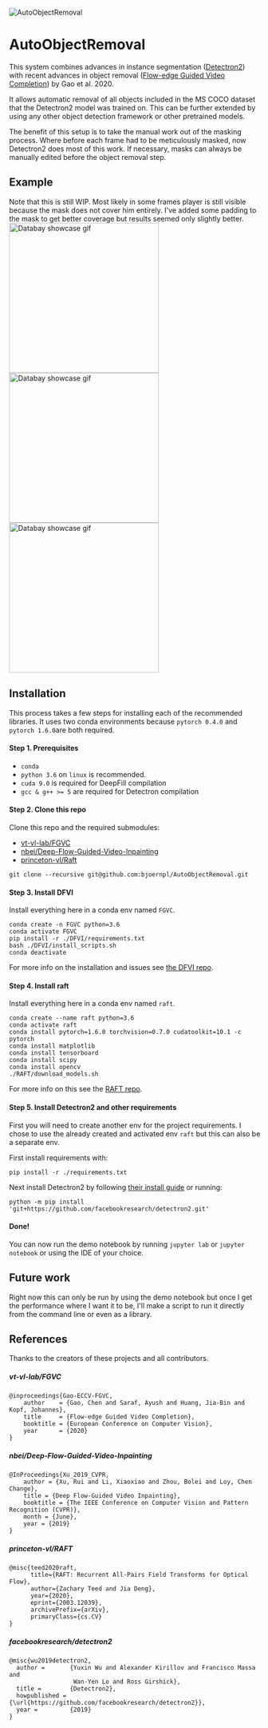 ![AutoObjectRemoval](https://socialify.git.ci/bjoernpl/AutoObjectRemoval/image?description=1&font=Inter&language=1&owner=1&pattern=Brick%20Wall&theme=Dark)
# AutoObjectRemoval

This system combines advances in instance segmentation ([Detectron2](https://github.com/facebookresearch/detectron2))
with recent advances in object removal ([Flow-edge Guided Video Completion](https://github.com/vt-vl-lab/FGVC))
by Gao et al. 2020.

It allows automatic removal of all objects included in the MS COCO dataset that the Detectron2 model was trained on.
This can be further extended by using any other object detection framework or other pretrained models. 

The benefit of this setup is to take the manual work out of the masking process. Where before each frame had to be 
meticulously masked, now Detectron2 does most of this work. If necessary, masks can always be manually edited before 
the object removal step.

## Example
Note that this is still WIP. Most likely in some frames player is still visible because the mask does not cover him entirely. I've added some
padding to the mask to get better coverage but results seemed only slightly better.        
<img src="https://github.com/bjoernpl/gifs/raw/main/original.gif" alt="Databay showcase gif" title="Databay showcase gif" width="300"/>
<img src="https://github.com/bjoernpl/gifs/raw/main/masks.gif" alt="Databay showcase gif" title="Databay showcase gif" width="300"/>
<img src="https://github.com/bjoernpl/gifs/raw/main/removed.gif" alt="Databay showcase gif" title="Databay showcase gif" width="300"/>

## Installation
This process takes a few steps for installing each of the recommended libraries. It uses two conda environments
because ``pytorch 0.4.0`` and ``pytorch 1.6.0``are both required.
#### Step 1. Prerequisites
- ``conda``
- ``python 3.6`` on `linux` is recommended.
- ``cuda 9.0`` is required for DeepFill compilation
- ``gcc & g++ >= 5`` are required for Detectron compilation
#### Step 2. Clone this repo
Clone this repo and the required submodules:
- [vt-vl-lab/FGVC](https://github.com/vt-vl-lab/FGVC)
- [nbei/Deep-Flow-Guided-Video-Inpainting](https://github.com/nbei/Deep-Flow-Guided-Video-Inpainting)
- [princeton-vl/Raft](https://github.com/princeton-vl/RAFT)

```
git clone --recursive git@github.com:bjoernpl/AutoObjectRemoval.git
```

#### Step 3. Install DFVI
Install everything here in a conda env named ``FGVC``.
```
conda create -n FGVC python=3.6
conda activate FGVC 
pip install -r ./DFVI/requirements.txt
bash ./DFVI/install_scripts.sh
conda deactivate
```
For more info on the installation and issues see 
[the DFVI repo](https://github.com/nbei/Deep-Flow-Guided-Video-Inpainting#install--requirements).
#### Step 4. Install raft
Install everything here in a conda env named ``raft``.
```
conda create --name raft python=3.6
conda activate raft
conda install pytorch=1.6.0 torchvision=0.7.0 cudatoolkit=10.1 -c pytorch
conda install matplotlib
conda install tensorboard
conda install scipy
conda install opencv
./RAFT/download_models.sh
```
For more info on this see the [RAFT repo](https://github.com/princeton-vl/RAFT#requirements).

#### Step 5. Install Detectron2 and other requirements
First you will need to create another env for the project requirements. I chose to use the already created
and activated env ``raft`` but this can also be a separate env.

First install requirements with:
```
pip install -r ./requirements.txt
```
Next install Detectron2 by following 
[their install guide](https://github.com/facebookresearch/detectron2/blob/master/INSTALL.md) or running:
```
python -m pip install 'git+https://github.com/facebookresearch/detectron2.git'
```

#### Done!
You can now run the demo notebook by running ``jupyter lab`` or `jupyter notebook` or using the IDE of your choice.

## Future work
Right now this can only be run by using the demo notebook but once I get the performance where I want it to be,
I'll make a script to run it directly from the command line or even as a library.

## References
Thanks to the creators of these projects and all contributors.


##### vt-vl-lab/FGVC
```
@inproceedings{Gao-ECCV-FGVC,
    author    = {Gao, Chen and Saraf, Ayush and Huang, Jia-Bin and Kopf, Johannes},
    title     = {Flow-edge Guided Video Completion},
    booktitle = {European Conference on Computer Vision},
    year      = {2020}
}
```
##### nbei/Deep-Flow-Guided-Video-Inpainting
```
@InProceedings{Xu_2019_CVPR,
    author = {Xu, Rui and Li, Xiaoxiao and Zhou, Bolei and Loy, Chen Change},
    title = {Deep Flow-Guided Video Inpainting},
    booktitle = {The IEEE Conference on Computer Vision and Pattern Recognition (CVPR)},
    month = {June},
    year = {2019}
}
```
##### princeton-vl/RAFT
```
@misc{teed2020raft,
      title={RAFT: Recurrent All-Pairs Field Transforms for Optical Flow}, 
      author={Zachary Teed and Jia Deng},
      year={2020},
      eprint={2003.12039},
      archivePrefix={arXiv},
      primaryClass={cs.CV}
}
```
##### facebookresearch/detectron2
```
@misc{wu2019detectron2,
  author =       {Yuxin Wu and Alexander Kirillov and Francisco Massa and
                  Wan-Yen Lo and Ross Girshick},
  title =        {Detectron2},
  howpublished = {\url{https://github.com/facebookresearch/detectron2}},
  year =         {2019}
}
```
